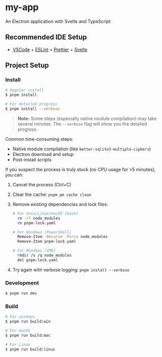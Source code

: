 # my-app

An Electron application with Svelte and TypeScript

## Recommended IDE Setup

- [VSCode](https://code.visualstudio.com/) + [ESLint](https://marketplace.visualstudio.com/items?itemName=dbaeumer.vscode-eslint) + [Prettier](https://marketplace.visualstudio.com/items?itemName=esbenp.prettier-vscode) + [Svelte](https://marketplace.visualstudio.com/items?itemName=svelte.svelte-vscode)

## Project Setup

### Install

```bash
# Regular install
$ pnpm install

# For detailed progress
$ pnpm install --verbose
```

> **Note:** Some steps (especially native module compilation) may take several minutes. The `--verbose` flag will show you the detailed progress.

Common time-consuming steps:

- Native module compilation (like `better-sqlite3-multiple-ciphers`)
- Electron download and setup
- Post-install scripts

If you suspect the process is truly stuck (no CPU usage for >5 minutes), you can:

1. Cancel the process (Ctrl+C)
2. Clear the cache: `pnpm pm cache clean`
3. Remove existing dependencies and lock files:

   ```bash
   # For Unix/Linux/macOS (bash)
     rm -rf node_modules
     rm pnpm-lock.yaml

   # For Windows (PowerShell)
     Remove-Item -Recurse -Force node_modules
     Remove-Item pnpm-lock.yaml

   # For Windows (CMD)
     rmdir /s /q node_modules
     del pnpm-lock.yaml
   ```

4. Try again with verbose logging: `pnpm install --verbose`

### Development

```bash
$ pnpm run dev
```

### Build

```bash
# For windows
$ pnpm run build:win

# For macOS
$ pnpm run build:mac

# For Linux
$ pnpm run build:linux
```

